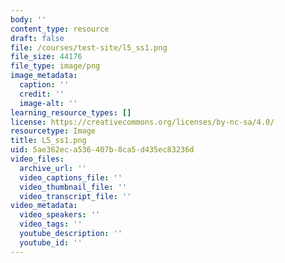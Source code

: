 ```yaml
---
body: ''
content_type: resource
draft: false
file: /courses/test-site/l5_ss1.png
file_size: 44176
file_type: image/png
image_metadata:
  caption: ''
  credit: ''
  image-alt: ''
learning_resource_types: []
license: https://creativecommons.org/licenses/by-nc-sa/4.0/
resourcetype: Image
title: L5_ss1.png
uid: 5ae362ec-a536-407b-8ca5-d435ec83236d
video_files:
  archive_url: ''
  video_captions_file: ''
  video_thumbnail_file: ''
  video_transcript_file: ''
video_metadata:
  video_speakers: ''
  video_tags: ''
  youtube_description: ''
  youtube_id: ''
---
```

